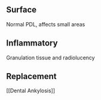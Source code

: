 ## Surface
Normal PDL, affects small areas

## Inflammatory
Granulation tissue and radiolucency

## Replacement
[[Dental Ankylosis]]